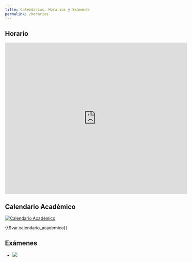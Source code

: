 ```yaml
---
title: Calendarios, Horarios y Exámenes
permalink: /horarios
---
```



## Horario

<iframe 
src="https://calendar.google.com/calendar/b/2/embed?mode=WEEK&amp;height=500&amp;wkst=2&amp;hl=es&amp;bgcolor=%23cc33cc&amp;src=ull.edu.es_8hcqtfr5u2h3o1v2smnmcqqu50%40group.calendar.google.com&amp;color=%238C500B&amp;ctz=Atlantic%2FCanary" 
style="border-width:0" 
width="600" 
height="500" 
frameborder="0" 
scrolling="yes">
</iframe>

## Calendario Académico

[![Calendario Académico](/images/calendarios-2020-21.png)](https://www.ull.es/estudios-docencia/calendario-academico/)

{{$var.calendario_academico}}

## Exámenes

* [![](/images/calendarios-2021-2022.png)](https://www.ull.es/grados/ingenieria-informatica/informacion-academica/horarios-y-calendario-examenes/) 



<!--
-->

<!--


-->

<!--

-->

<!--
-->


